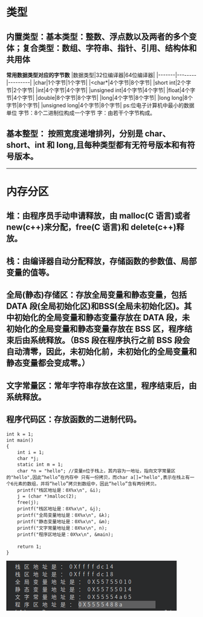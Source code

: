 # 类型
## 内置类型：**基本类型：整数、浮点数以及两者的多个变体**；**复合类型：数组、字符串、指针、引用、结构体和共用体**
**常用数据类型对应的字节数**
|数据类型|32位编译器|64位编译器|
|-------|--------|---------|
|char|1个字节|1个字节|
|<char*|4个字节|8个字节|
|short int|2个字节|2个字节|
|int|4个字节|4个字节|
|unsigned int|4个字节|4个字节|
|float|4个字节|4个字节|
|double|8个字节|8个字节|
|long|4个字节|8个字节|
|long long|8个字节|8个字节|
|unsigned long|4个字节|8个字节|
ps:位电子计算机中最小的数据单位
   字节：8个二进制位构成一个字节
   字：由若干个字节构成。
## 基本整型： 按照宽度递增排列，分别是 **char、short、int 和 long**,且每种类型都有无符号版本和有符号版本。

---

# 内存分区

## 堆：**由程序员手动申请释放，由 malloc(C 语言)或者 new(c++)来分配，free(C 语言)和 delete(c++)释放。**

## 栈：由编译器自动分配释放，存储函数的参数值、局部变量的值等。

## 全局(静态)存储区：存放全局变量和静态变量，包括**DATA 段**(全局初始化区)和**BSS**(全局未初始化区)。其中初始化的全局变量和静态变量存放在 DATA 段，未初始化的全局变量和静态变量存放在 BSS 区，程序结束后由系统释放。**（BSS 段在程序执行之前 BSS 段会自动清零，因此，未初始化前，未初始化的全局变量和静态变量都会变成零。）**

## 文字常量区：常年字符串存放在这里，程序结束后，由系统释放。

## 程序代码区：存放函数的二进制代码。

```
int k = 1;
int main()
{
    int i = 1;
    char *j;
    static int m = 1;
    char *n = "hello"; //变量n位于栈上，其内容为一地址，指向文字常量区的"hello",因此“hello”在内存中 只有一份拷贝，而char a[]="hello",表示在栈上有一个6元素的数组，并将“hello”拷贝到数组中，因此“hello”含有两份拷贝。
    printf("栈区地址是：0X%x\n", &i);
    j = (char *)malloc(2);
    free(j);
    printf("栈区地址是：0X%x\n", &j);
    printf("全局变量地址是：0X%x\n", &k);
    printf("静态变量地址是：0X%x\n", &m);
    printf("文字常量地址是：0X%x\n", n);
    printf("程序区地址是：0X%x\n", &main);

    return 1;
}
```

![image](https://github.com/logic-life/C-learning/blob/main/ImageFile/2021021222:21:12.png)
